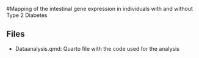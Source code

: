 #Mapping of the intestinal gene expression in individuals with and without Type 2 Diabetes

## Files
- Dataanalysis.qmd: Quarto file with the code used for the analysis
